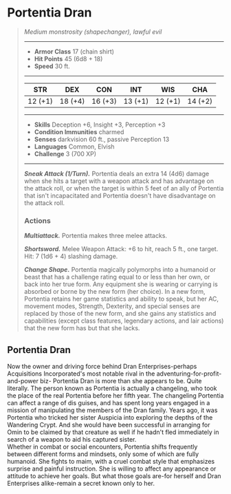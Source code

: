 # Portentia Dran
>*Medium monstrosity (shapechanger), lawful evil*
>___
>- **Armor Class** 17 (chain shirt)
>- **Hit Points** 45 (6d8 + 18)
>- **Speed** 30 ft.
>___
>|STR|DEX|CON|INT|WIS|CHA|
>|:---:|:---:|:---:|:---:|:---:|:---:|
>|12 (+1)|18 (+4)|16 (+3)|13 (+1)|12 (+1)|14 (+2)|
>___
>- **Skills** Deception +6, Insight +3, Perception +3
>- **Condition Immunities** charmed
>- **Senses** darkvision 60 ft., passive Perception 13
>- **Languages** Common, Elvish
>- **Challenge** 3 (700 XP)
>___
>***Sneak Attack (1/Turn).*** Portentia deals an extra 14 (4d6) damage when she hits a target with a weapon attack and has advantage on the attack roll, or when the target is within 5 feet of an ally of Portentia that isn't incapacitated and Portentia doesn't have disadvantage on the attack roll.  
>
>### Actions
>***Multiattack.*** Portentia makes three melee attacks.  
>
>***Shortsword.*** Melee Weapon Attack: +6 to hit, reach 5 ft., one target. Hit: 7 (1d6 + 4) slashing damage.  
>
>***Change Shape.*** Portentia magically polymorphs into a humanoid or beast that has a challenge rating equal to or less than her own, or back into her true form. Any equipment she is wearing or carrying is absorbed or borne by the new form (her choice). In a new form, Portentia retains her game statistics and ability to speak, but her AC, movement modes, Strength, Dexterity, and special senses are replaced by those of the new form, and she gains any statistics and capabilities (except class features, legendary actions, and lair actions) that the new form has but that she lacks.
## Portentia Dran
Now the owner and driving force behind Dran Enterprises-perhaps Acquisitions Incorporated's most notable rival in the adventuring-for-profit-and-power biz- Portentia Dran is more than she appears to be. Quite literally. The person known as Portentia is actually a changeling, who took the place of the real Portentia before her fifth year.
The changeling Portentia can affect a range of dis guises, and has spent long years engaged in a mission of manipulating the members of the Dran family. Years ago, it was Portentia who tricked her sister Auspicia into exploring the depths of the Wandering Crypt. And she would have been successful in arranging for Omin to be claimed by that creature as well if he hadn't fled immediately in search of a weapon to aid his captured sister.    
Whether in combat or social encounters, Portentia shifts frequently between different forms and mindsets, only some of which are fully humanoid. She fights to maim, with a cruel combat style that emphasizes surprise and painful instruction. She is willing to affect any appearance or attitude to achieve her goals. But what those goals are-for herself and Dran Enterprises alike-remain a secret known only to her.